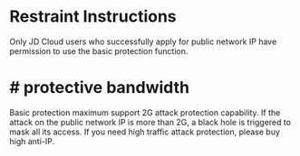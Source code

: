 # Restraint Instructions

Only JD Cloud users who successfully apply for public network IP have permission to use the basic protection function.

# # protective bandwidth

Basic protection maximum support 2G attack protection capability. If the attack on the public network IP is more than 2G, a black hole is triggered to mask all its access.
If you need high traffic attack protection, please buy high anti-IP.
